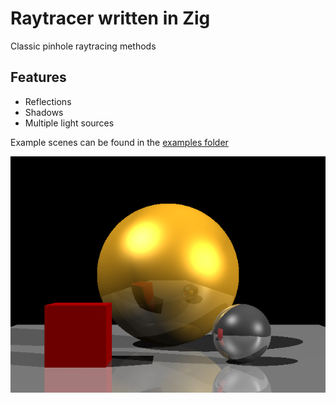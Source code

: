 # Raytracer written in Zig

Classic pinhole raytracing methods

## Features
  - Reflections
  - Shadows
  - Multiple light sources

Example scenes can be found in the [examples folder](examples/)


![example-reflect-scene](examples/images/scene3e.png)
